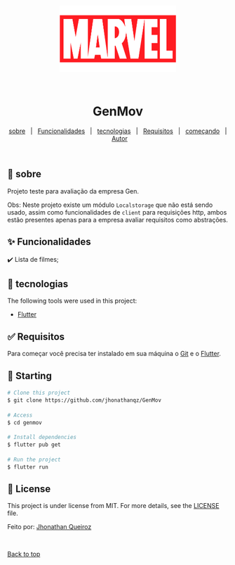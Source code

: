 <div align="center" id="top"> 
  <img src="assets/images/marvel3.png" alt="GenMov" height=150/>

&#xa0;

</div>

<h1 align="center">GenMov</h1>

<p align="center">
  <a href="#dart-sobre">sobre</a> &#xa0; | &#xa0; 
  <a href="#sparkles-Funcionalidades">Funcionalidades</a> &#xa0; | &#xa0;
  <a href="#rocket-tecnologias">tecnologias</a> &#xa0; | &#xa0;
  <a href="#white_check_mark-Requisitos">Requisitos</a> &#xa0; | &#xa0;
  <a href="#checkered_flag-começando">começando</a> &#xa0; | &#xa0;
  <a href="https://github.com/jhonathanqz" target="_blank">Autor</a>
</p>

<br>

## :dart: sobre

Projeto teste para avaliação da empresa Gen.

Obs: Neste projeto existe um módulo `Localstorage` que não está sendo usado, assim como funcionalidades de `client` para requisições http, ambos estão presentes apenas para a empresa avaliar requisitos como abstrações.

## :sparkles: Funcionalidades

:heavy_check_mark: Lista de filmes;

## :rocket: tecnologias

The following tools were used in this project:

- [Flutter](https://flutter.dev)

## :white_check_mark: Requisitos

Para começar você precisa ter instalado em sua máquina o [Git](https://git-scm.com) e o [Flutter](https://flutter.dev).

## :checkered_flag: Starting

```bash
# Clone this project
$ git clone https://github.com/jhonathanqz/GenMov

# Access
$ cd genmov

# Install dependencies
$ flutter pub get

# Run the project
$ flutter run

```

## :memo: License

This project is under license from MIT. For more details, see the [LICENSE](LICENSE.md) file.

Feito por: <a href="https://github.com/jhonathanqz" target="_blank">Jhonathan Queiroz</a>

&#xa0;

<a href="#top">Back to top</a>
